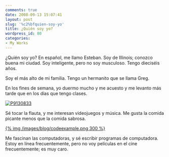 ```yaml
---
comments: true
date: 2008-09-13 15:07:41
layout: post
slug: '%c2%bfquien-soy-yo'
title: ¿Quién soy yo?
wordpress_id: 80
categories:
- My Works
---
```





¿Quién soy yo? En español, me llamo Esteban. Soy de Illinois; conozco buena mi ciudad. Soy inteligente, pero no soy musculoso. Tengo dieciséis años.




Soy el más alto de mi familia. Tengo un hermanito que se llama Greg.







En los fines de semana, yo duermo mucho y me acuesto y me levanto más tarde que en los días que tengo clases.




[![P9130833](http://farm4.static.flickr.com/3087/2854473106_a407d0d500.jpg)](http://www.flickr.com/photos/couchpotato99/2854473106/)







Sé tocar la flauta, y me interesan videojuegos y música. Me gusta la comida picante menos que la comida sabrosa.




[{% img /images/blog/codeexample.png 300 %}](/images/blog/codeexample.png)




Me fascinan las computadoras, y sé escribir programas de computadora. Estoy en línea frecuentemente, pero no voy películas en el cine frecuentemente; es muy caro.









